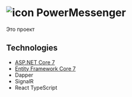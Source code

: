
# ![icon](https://user-images.githubusercontent.com/104465016/206486619-fffa1ad6-8383-41f1-9650-b8bcae8ef423.svg) PowerMessenger
 
 Это проект 
 
## Technologies

* [ASP.NET Core 7](https://docs.microsoft.com/en-us/aspnet/core/introduction-to-aspnet-core)
* [Entity Framework Core 7](https://docs.microsoft.com/en-us/ef/core/)
* Dapper
* SignalR
* React TypeScript

